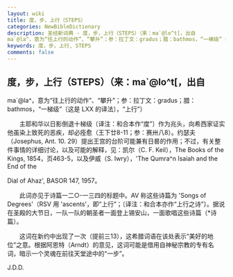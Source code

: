 ```yaml
---
layout: wiki
title: 度，步，上行（STEPS）
categories: NewBibleDictionary
description: 圣经新词典 - 度，步，上行（STEPS）（来：ma`@lo^t[，出自
ma`@la^，意为“往上行的动作”、“攀升”；参：拉丁文：gradus；腊：bathmos，“一梯级”〔这是 LXX 的译法〕，“上行”）
keywords: 度，步，上行, STEPS
comments: false
---
```


## 度，步，上行（STEPS）（来：ma`@lo^t[，出自

ma`@la^，意为“往上行的动作”、“攀升”；参：拉丁文：gradus；腊：bathmos，“一梯级”〔这是 LXX 的译法〕，“上行”）

　　主耶和华以日影倒退十梯级〔译注：和合本作“度”〕作为兆头，向希西家证实他虽染上致死的恶疾，却必痊愈（王下廿8-11；参：赛卅八8）。约瑟夫（Josephus, Ant. 10. 29）提出王宫的台阶可能兼有日晷的作用；不过，有关整件事情的详细讨论，以及可能的解释，见：凯尔（C. F. Keil），The Books of the Kings, 1854，页463-5，以及伊威（S. Iwry），'The Qumra^n Isaiah and the End of the

Dial of Ahaz', BASOR 147, 1957。

　　此词亦见于诗篇一二○-一三四的标题中。AV 称这些诗篇为 'Songs of Degrees'（RSV 用 'ascents'，即“上行”；〔译注：和合本亦作“上行之诗”〕。据说在圣殿的大节日，一队一队的朝圣者一面登上锡安山，一面歌唱这些诗篇（*诗篇）。

　　这词在新约中出现了一次（提前三13），这希腊词语在该处表示“美好的地位”之意。根据阿恩特（Arndt）的意见，这词可能是借用自神秘宗教的专有名词，暗示一个灵魂在前往天堂途中的“一步”。

J.D.D.








